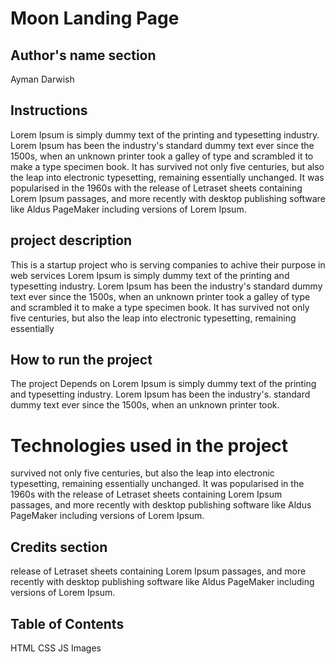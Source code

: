 # Moon Landing Page
## Author's name section
Ayman Darwish

## Instructions
Lorem Ipsum is simply dummy text of the printing and typesetting industry. Lorem Ipsum has been the industry's standard dummy text ever since the 1500s, when an unknown printer took a galley of type and scrambled it to make a type specimen book. It has survived not only five centuries, but also the leap into electronic typesetting, remaining essentially unchanged. It was popularised in the 1960s with the release of Letraset sheets containing Lorem Ipsum passages, and more recently with desktop publishing software like Aldus PageMaker including versions of Lorem Ipsum.

## project description
This is a startup project who is serving companies to achive their purpose in web services Lorem Ipsum is simply dummy text of the printing and typesetting industry. Lorem Ipsum has been the industry's standard dummy text ever since the 1500s, when an unknown printer took a galley of type and scrambled it to make a type specimen book. It has survived not only five centuries, but also the leap into electronic typesetting, remaining essentially

## How to run the project
The project Depends on Lorem Ipsum is simply dummy text of the printing and typesetting industry. 
Lorem Ipsum has been the industry's.
standard dummy text ever since the 1500s, when an unknown printer took.

# Technologies used in the project
survived not only five centuries, but also the leap into electronic typesetting, remaining essentially unchanged. It was popularised in the 1960s with the release of Letraset sheets containing Lorem Ipsum passages, and more recently with desktop publishing software like Aldus PageMaker including versions of Lorem Ipsum.

## Credits section
release of Letraset sheets containing Lorem Ipsum passages, and more recently with desktop publishing software like Aldus PageMaker including versions of Lorem Ipsum.

## Table of Contents
HTML 
CSS 
JS 
Images